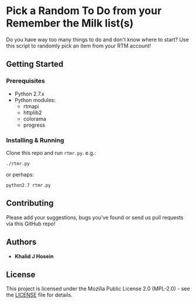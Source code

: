 # Pick a Random To Do from your Remember the Milk list(s)

Do you have way too many things to do and don't know where to start? Use this script to randomly pick an item from your RTM account!

## Getting Started

### Prerequisites

* Python 2.7.x
* Python modules:
	* rtmapi
	* httplib2
	* colorama
	* progress

### Installing & Running

Clone this repo and run `rtmr.py`. e.g.:

```./rtmr.py```

or perhaps:

```python2.7 rtmr.py```

## Contributing

Please add your suggestions, bugs you've found or send us pull requests via this GitHub repo!

## Authors

* **Khalid J Hosein**

## License

This project is licensed under the Mozilla Public License 2.0 (MPL-2.0)  - see the [LICENSE](LICENSE) file for details.
